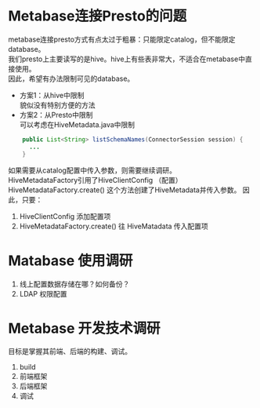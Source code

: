 # Metabase连接Presto的问题
metabase连接presto方式有点太过于粗暴：只能限定catalog，但不能限定database。  
我们presto上主要读写的是hive。hive上有些表非常大，不适合在metabase中直接使用。  
因此，希望有办法限制可见的database。

* 方案1：从hive中限制  
貌似没有特别方便的方法
* 方案2：从Presto中限制  
可以考虑在HiveMetadata.java中限制
```java
    public List<String> listSchemaNames(ConnectorSession session) {
      ...
    }
```
如果需要从catalog配置中传入参数，则需要继续调研。  
HiveMetadataFactory引用了HiveClientConfig （配置）  
HiveMetadataFactory.create() 这个方法创建了HiveMetadata并传入参数。
因此，只要：
  1. HiveClientConfig 添加配置项
  1. HiveMetadataFactory.create() 往 HiveMatadata 传入配置项

# Matabase 使用调研
1. 线上配置数据存储在哪？如何备份？
1. LDAP 权限配置

# Metabase 开发技术调研
目标是掌握其前端、后端的构建、调试。
1. build
1. 前端框架
1. 后端框架
1. 调试

